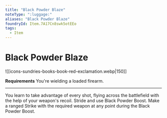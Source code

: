 ```yaml
---
title: "Black Powder Blaze"
noteType: ":luggage:"
aliases: "Black Powder Blaze"
foundryId: Item.7A17Cn8swk5otEEo
tags:
  - Item
---
```


# Black Powder Blaze
![[icons-sundries-books-book-red-exclamation.webp|150]]

**Requirements** You're wielding a loaded firearm.

* * *

You learn to take advantage of every shot, flying across the battlefield with the help of your weapon's recoil. Stride and use Black Powder Boost. Make a ranged Strike with the required weapon at any point during the Black Powder Boost.
